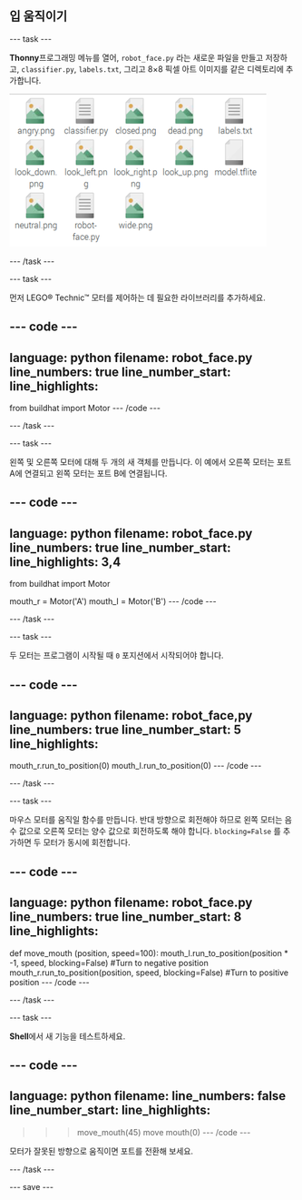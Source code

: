 ## 입 움직이기

--- task ---

**Thonny**프로그래밍 메뉴를 열어, `robot_face.py` 라는 새로운 파일을 만들고 저장하고, `classifier.py`, `labels.txt`, 그리고 8×8 픽셀 아트 이미지를 같은 디렉토리에 추가합니다.

![robots_face.py가 저장되어야 하는 위치를 보여주는 파일 구조](images/file_structure.png)

--- /task ---

--- task ---

먼저 LEGO® Technic™ 모터를 제어하는 데 필요한 라이브러리를 추가하세요.

--- code ---
---
language: python filename: robot_face.py line_numbers: true line_number_start:
line_highlights:
---
from buildhat import Motor --- /code ---

--- /task ---

--- task ---

왼쪽 및 오른쪽 모터에 대해 두 개의 새 객체를 만듭니다. 이 예에서 오른쪽 모터는 포트 A에 연결되고 왼쪽 모터는 포트 B에 연결됩니다.

--- code ---
---
language: python filename: robot_face.py line_numbers: true line_number_start:
line_highlights: 3,4
---
from buildhat import Motor

mouth_r = Motor('A') mouth_l = Motor('B') --- /code ---

--- /task ---

--- task ---

두 모터는 프로그램이 시작될 때 `0` 포지션에서 시작되어야 합니다.

--- code ---
---
language: python filename: robot_face,py line_numbers: true line_number_start: 5
line_highlights:
---

mouth_r.run_to_position(0) mouth_l.run_to_position(0) --- /code ---

--- /task ---

--- task ---

마우스 모터를 움직일 함수를 만듭니다. 반대 방향으로 회전해야 하므로 왼쪽 모터는 음수 값으로 오른쪽 모터는 양수 값으로 회전하도록 해야 합니다. `blocking=False` 를 추가하면 두 모터가 동시에 회전합니다.

--- code ---
---
language: python filename: robot_face.py line_numbers: true line_number_start: 8
line_highlights:
---
def move_mouth (position, speed=100): mouth_l.run_to_position(position * -1, speed, blocking=False) #Turn to negative position mouth_r.run_to_position(position, speed, blocking=False) #Turn to positive position --- /code ---

--- /task ---

--- task ---

**Shell**에서 새 기능을 테스트하세요.

--- code ---
---
language: python filename: line_numbers: false line_number_start:
line_highlights:
---
> > > move_mouth(45) move mouth(0) --- /code ---

모터가 잘못된 방향으로 움직이면 포트를 전환해 보세요.

--- /task ---

--- save ---

